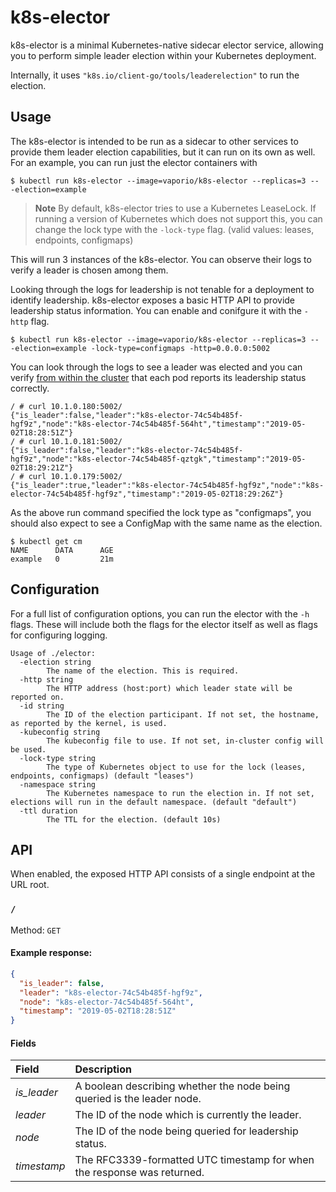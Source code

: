 # k8s-elector
k8s-elector is a minimal Kubernetes-native sidecar elector service, allowing you to
perform simple leader election within your Kubernetes deployment. 

Internally, it uses `"k8s.io/client-go/tools/leaderelection"` to run the election.

## Usage
The k8s-elector is intended to be run as a sidecar to other services to provide
them leader election capabilities, but it can run on its own as well. For an example,
you can run just the elector containers with

```
$ kubectl run k8s-elector --image=vaporio/k8s-elector --replicas=3 -- -election=example
``` 

> **Note** By default, k8s-elector tries to use a Kubernetes LeaseLock. If running a
> version of Kubernetes which does not support this, you can change the lock type with
> the `-lock-type` flag. (valid values: leases, endpoints, configmaps)

This will run 3 instances of the k8s-elector. You can observe their logs to verify
a leader is chosen among them.

Looking through the logs for leadership is not tenable for a deployment to identify
leadership. k8s-elector exposes a basic HTTP API to provide leadership status information.
You can enable and conifgure it with the `-http` flag.

```
$ kubectl run k8s-elector --image=vaporio/k8s-elector --replicas=3 -- -election=example -lock-type=configmaps -http=0.0.0.0:5002
``` 

You can look through the logs to see a leader was elected and you can verify [from within
the cluster](https://kubernetes.io/docs/tasks/debug-application-cluster/debug-service/#running-commands-in-a-pod)
that each pod reports its leadership status correctly.

```console
/ # curl 10.1.0.180:5002/
{"is_leader":false,"leader":"k8s-elector-74c54b485f-hgf9z","node":"k8s-elector-74c54b485f-564ht","timestamp":"2019-05-02T18:28:51Z"}
/ # curl 10.1.0.181:5002/
{"is_leader":false,"leader":"k8s-elector-74c54b485f-hgf9z","node":"k8s-elector-74c54b485f-qztgk","timestamp":"2019-05-02T18:29:21Z"}
/ # curl 10.1.0.179:5002/
{"is_leader":true,"leader":"k8s-elector-74c54b485f-hgf9z","node":"k8s-elector-74c54b485f-hgf9z","timestamp":"2019-05-02T18:29:26Z"}
```

As the above run command specified the lock type as "configmaps", you should also expect to
see a ConfigMap with the same name as the election.

```
$ kubectl get cm
NAME      DATA      AGE
example   0         21m
```

## Configuration
For a full list of configuration options, you can run the elector with the `-h` flags. These
will include both the flags for the elector itself as well as flags for configuring logging.

```
Usage of ./elector:
  -election string
    	The name of the election. This is required.
  -http string
    	The HTTP address (host:port) which leader state will be reported on.
  -id string
    	The ID of the election participant. If not set, the hostname, as reported by the kernel, is used.
  -kubeconfig string
    	The kubeconfig file to use. If not set, in-cluster config will be used.
  -lock-type string
    	The type of Kubernetes object to use for the lock (leases, endpoints, configmaps) (default "leases")
  -namespace string
    	The Kubernetes namespace to run the election in. If not set, elections will run in the default namespace. (default "default")
  -ttl duration
    	The TTL for the election. (default 10s)
```

## API
When enabled, the exposed HTTP API consists of a single endpoint at the URL root.

### `/`

Method: `GET`

#### Example response:
```json
{
  "is_leader": false,
  "leader": "k8s-elector-74c54b485f-hgf9z",
  "node": "k8s-elector-74c54b485f-564ht",
  "timestamp": "2019-05-02T18:28:51Z"
}
```

#### Fields

| Field | Description |
| :---- | :---------- |
| *is_leader* | A boolean describing whether the node being queried is the leader node. |
| *leader* | The ID of the node which is currently the leader. |
| *node* | The ID of the node being queried for leadership status. |
| *timestamp* | The RFC3339-formatted UTC timestamp for when the response was returned. |